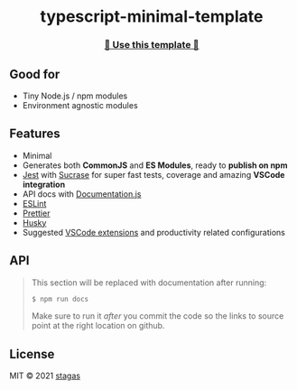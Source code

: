 <h1 align="center">typescript-minimal-template</h1>

<h3 align="center"><a href="https://github.com/stagas/typescript-minimal-template/generate">🥁 Use this template 🥁</a></h2>

## Good for

- Tiny Node.js / npm modules
- Environment agnostic modules

## Features

- Minimal
- Generates both **CommonJS** and **ES Modules**, ready to **publish on npm**
- [Jest](https://jestjs.io/) with [Sucrase](https://github.com/alangpierce/sucrase/) for super fast tests, coverage and amazing **VSCode integration**
- API docs with [Documentation.js](http://documentation.js.org/)
- [ESLint](https://eslint.org/)
- [Prettier](https://prettier.io/)
- [Husky](https://typicode.github.io/husky/)
- Suggested [VSCode extensions](https://marketplace.visualstudio.com/vscode) and productivity related configurations

## API

> This section will be replaced with documentation after running:
>
> ```sh
> $ npm run docs
> ```
>
> Make sure to run it _after_ you commit the code so the links to source point at the right location on github.

## License

MIT © 2021
[stagas](https://github.com/stagas)
